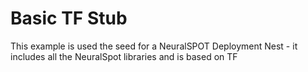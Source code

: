 # Basic TF Stub
This example is used the seed for a NeuralSPOT Deployment Nest - it includes all the NeuralSpot libraries and is based on TF
